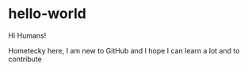 # hello-world

Hi Humans!

Hometecky here, I am new to GitHub and I hope I can learn a lot and to contribute 
